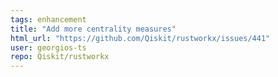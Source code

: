 ```yaml
---
tags: enhancement
title: "Add more centrality measures"
html_url: "https://github.com/Qiskit/rustworkx/issues/441"
user: georgios-ts
repo: Qiskit/rustworkx
---
```


